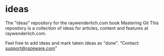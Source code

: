 # ideas
The "ideas" repository for the raywenderlich.com book Mastering Git
This repository is a collection of ideas for articles, content and features at raywenderlich.com.

Feel free to add ideas and mark taken ideas as "done".
“Contact: support@razeware.com”
